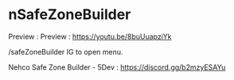 # nSafeZoneBuilder

Preview : Preview : https://youtu.be/8buUuapziYk

/safeZoneBuilder IG to open menu.

Nehco Safe Zone Builder - 5Dev : https://discord.gg/b2mzyESAYu
